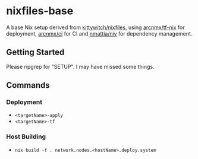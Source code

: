 # nixfiles-base

A base Nix setup derived from [kittywitch/nixfiles](kittywitch/nixfiles), using [arcnmx/tf-nix](https://github.com/arcnmx/tf-nix) for deployment, [arcnmx/ci](https://github.com/arcnmx/ci) for CI and [nmattia/niv](https://github.com/nmattia/niv) for dependency management.

## Getting Started

Please ripgrep for "SETUP". I may have missed some things.

## Commands

### Deployment

* `<targetName>-apply`
* `<targetName>-tf`

### Host Building

* `nix build -f . network.nodes.<hostName>.deploy.system`
